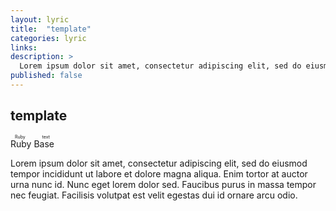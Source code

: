 ```yaml
---
layout: lyric
title:  "template"
categories: lyric
links:
description: >
  Lorem ipsum dolor sit amet, consectetur adipiscing elit, sed do eiusmod tempor incididunt ut labore et dolore magna aliqua. Enim tortor at auctor urna nunc id. Nunc eget lorem dolor sed. Faucibus purus in massa tempor nec feugiat. Facilisis volutpat est velit egestas dui id ornare arcu odio.
published: false
---
```


## template

<ruby><rb>Ruby Base</rb><rt>Ruby text</rt></ruby>

Lorem ipsum dolor sit amet, consectetur adipiscing elit, sed do eiusmod tempor incididunt ut labore et dolore magna aliqua. Enim tortor at auctor urna nunc id. Nunc eget lorem dolor sed. Faucibus purus in massa tempor nec feugiat. Facilisis volutpat est velit egestas dui id ornare arcu odio.